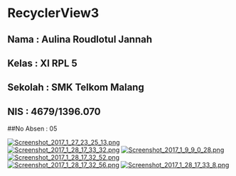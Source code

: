 # RecyclerView3

## Nama : Aulina Roudlotul Jannah
## Kelas  : XI RPL 5
## Sekolah : SMK Telkom Malang 
## NIS : 4679/1396.070
##No Absen : 05

[![Screenshot_2017_1_27_23_25_13.png](https://s30.postimg.org/jw69x2l35/Screenshot_2017_1_27_23_25_13.png)](https://postimg.org/image/c3fm53f3x/)
[![Screenshot_2017_1_28_17_33_32.png](https://s24.postimg.org/6579nkeid/Screenshot_2017_1_28_17_33_32.png)](https://postimg.org/image/8zaf10goh/)
[![Screenshot_2017_1_9_9_0_28.png](https://s30.postimg.org/pjgn2xt5d/Screenshot_2017_1_9_9_0_28.png)](https://postimg.org/image/xoyp13he5/)
[![Screenshot_2017_1_28_17_32_52.png](https://s29.postimg.org/sxfmkracn/Screenshot_2017_1_28_17_32_52.png)](https://postimg.org/image/hxuf95jxf/)
[![Screenshot_2017_1_28_17_32_56.png](https://s29.postimg.org/xo4vp1lo7/Screenshot_2017_1_28_17_32_56.png)](https://postimg.org/image/jhp4ttasz/)
[![Screenshot_2017_1_28_17_33_8.png](https://s30.postimg.org/594hnbl69/Screenshot_2017_1_28_17_33_8.png)](https://postimg.org/image/mz668cyr1/)
